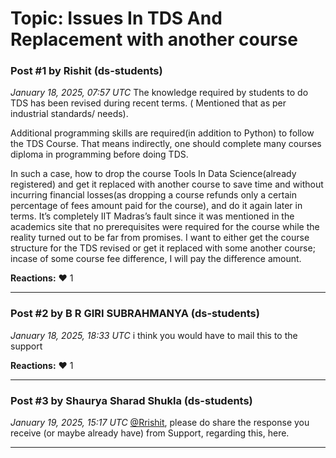 # Topic: Issues In TDS And Replacement with another course

### Post #1 by **Rishit** (ds-students)
*January 18, 2025, 07:57 UTC*
The knowledge required by students to do TDS has been revised during recent terms. ( Mentioned that as per industrial standards/ needs).

Additional programming skills are required(in addition to Python) to follow the TDS Course. That means indirectly, one should complete many courses diploma in programming before doing TDS.

In such a case, how to drop the course Tools In Data Science(already registered) and get it replaced with another course to save time and without incurring financial losses(as dropping a course refunds only a certain percentage of fees amount paid for the course), and do it again later in terms. It’s completely IIT Madras’s fault since it was mentioned in the academics site that no prerequisites were required for the course while the reality turned out to be far from promises. I want to either get the course structure for the TDS revised or get it replaced with some another course; incase of some course fee difference, I will pay the difference amount.

**Reactions:** ❤️ 1

---

### Post #2 by **B R GIRI SUBRAHMANYA** (ds-students)
*January 18, 2025, 18:33 UTC*
i think you would have to mail this to the support

**Reactions:** ❤️ 1

---

### Post #3 by **Shaurya Sharad Shukla** (ds-students)
*January 19, 2025, 15:17 UTC*
[@Rrishit](https://discourse.onlinedegree.iitm.ac.in/u/rrishit), please do share the response you receive (or maybe already have) from Support, regarding this, here.

---

